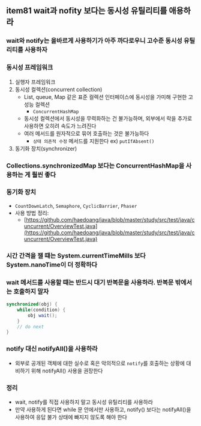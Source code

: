 ## item81 wait과 nofity 보다는 동시성 유틸리티를 애용하라

### wait와 notify는 올바르게 사용하기가 아주 까다로우니 고수준 동시성 유틸리티를 사용하자


### 동시성 프레임워크
1. 실행자 프레임워크
2. 동시성 컬렉션(concurrent collection)
   - List, queue, Map 같은 표준 컬렉션 인터페이스에 동시성을 가미해 구현한 고성능 컬렉션
     - `ConcurrentHashMap`
   - 동시성 컬렉션에서 동시성을 무력화하는 건 불가능하며, 외부에서 락을 추가로 사용하면 오히려 속도가 느려진다
   - 여러 메서드를 원자적으로 묶어 호출하는 것은 불가능하다
     - `상태 의존적 수정` 메서드를 지원한다 ex) `putIfAbsent()`
3. 동기화 장치(synchronizer)


### Collections.synchronizedMap 보다는 ConcurrentHashMap을 사용하는 게 훨씬 좋다


### 동기화 장치
- `CountDownLatch`, `Semaphore`, `CyclicBarrier`, `Phaser`
- 사용 방법 정리:
  - [https://github.com/haedoang/java/blob/master/study/src/test/java/cuncurrent/OverviewTest.java](https://github.com/haedoang/java/blob/master/study/src/test/java/cuncurrent/OverviewTest.java)
  
### 시간 간격을 잴 떄는 System.currentTimeMills 보다 System.nanoTime이 더 정확하다

### wait 메서드를 사용할 떄는 반드시 대기 반복문을 사용하라. 반복문 밖에서는 호출하지 말자
```java
synchronized(obj) {
    while(condition) {
        obj wait();    
    }    
    // do next
}
```

### notify 대신 notifyAll()을 사용하라  
- 외부로 공개된 객체에 대한 실수로 혹은 악의적으로 `notify`를 호출하는 상황에 대비하기 위해 notifyAll() 사용을 권장한다

### 정리
- wait, notify를 직접 사용하지 말고 동시성 유틸리티를 사용하라
- 만약 사용하게 된다면 while 문 안에서만 사용하고, notify() 보다는 notifyAll()을 사용하여 응답 불가 상태에 빠지지 않도록 해야 한다